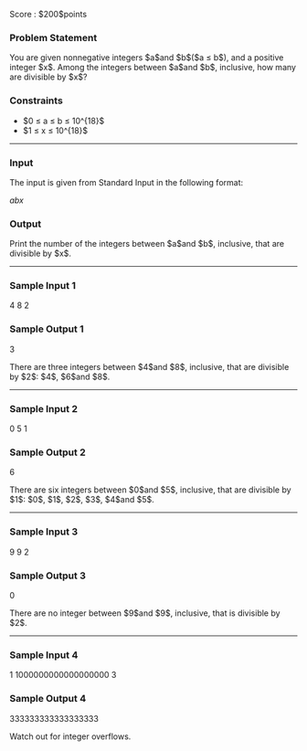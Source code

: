
<div>

<span>

<span>

<p>
Score : $200$points
</p>

<div>

<section>

### **Problem Statement**

<p>
You are given nonnegative integers $a$and $b$($a ≤ b$), and a positive integer $x$.
Among the integers between $a$and $b$, inclusive, how many are divisible by $x$?
</p>

</section>

</div>

<div>

<section>

### **Constraints**

<ul>

<li>
$0 ≤ a ≤ b ≤ 10^{18}$
</li>

<li>
$1 ≤ x ≤ 10^{18}$
</li>

</ul>

</section>

</div>

---

<div>

<div>

<section>

### **Input**

<p>
The input is given from Standard Input in the following format:
</p>

<div>

$a$$b$$x$
</div>

</section>

</div>

<div>

<section>

### **Output**

<p>
Print the number of the integers between $a$and $b$, inclusive, that are divisible by $x$.
</p>

</section>

</div>

</div>

---

<div>

<section>

### **Sample Input 1**

<div>

4 8 2

</div>

</section>

</div>

<div>

<section>

### **Sample Output 1**

<div>

3

</div>

<p>
There are three integers between $4$and $8$, inclusive, that are divisible by $2$: $4$, $6$and $8$.
</p>

</section>

</div>

---

<div>

<section>

### **Sample Input 2**

<div>

0 5 1

</div>

</section>

</div>

<div>

<section>

### **Sample Output 2**

<div>

6

</div>

<p>
There are six integers between $0$and $5$, inclusive, that are divisible by $1$: $0$, $1$, $2$, $3$, $4$and $5$.
</p>

</section>

</div>

---

<div>

<section>

### **Sample Input 3**

<div>

9 9 2

</div>

</section>

</div>

<div>

<section>

### **Sample Output 3**

<div>

0

</div>

<p>
There are no integer between $9$and $9$, inclusive, that is divisible by $2$.
</p>

</section>

</div>

---

<div>

<section>

### **Sample Input 4**

<div>

1 1000000000000000000 3

</div>

</section>

</div>

<div>

<section>

### **Sample Output 4**

<div>

333333333333333333

</div>

<p>
Watch out for integer overflows.
</p>

</section>

</div>

</span>

</span>

</div>
